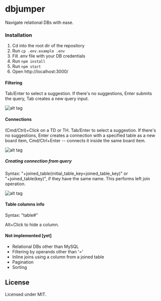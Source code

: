 dbjumper
=========
Navigate relational DBs with ease.

### Installation

1. Cd into the root dir of the repository
2. Run `cp .env.example .env` 
3. Fill .env file with your DB credentials
4. Run `npm install`
5. Run `npm start`
6. Open http://localhost:3000/

#### Filtering
Tab/Enter to select a suggestion. If there's no suggestions, Enter submits the query, Tab creates a new query input.

![alt tag](https://github.com/yury-n/dbjumper/blob/master/demo/filtering.gif)

#### Connections
(Cmd/Ctrl)+Click on a TD or TH. Tab/Enter to select a suggestion. If there's no suggestions, Enter creates a connection with a specified table as a new board item, Cmd/Ctrl+Enter -- connects it inside the same board item.

![alt tag](https://github.com/yury-n/dbjumper/blob/master/demo/connections.gif)

##### Creating connection from query
Syntax: "+joined_table(initial_table_key=joined_table_key)" or "+joined_table(key)", if they have the same name. This performs left join operation. 

![alt tag](https://github.com/yury-n/dbjumper/blob/master/demo/inline_connections.gif)

#### Table columns info
Syntax: "table#"

Alt+Click to hide a column.

#### Not implemented [yet]
* Relational DBs other than MySQL
* Filtering by operands other than '='
* Inline joins using a column from a joined table
* Pagination
* Sorting

License
-------

Licensed under MIT.
